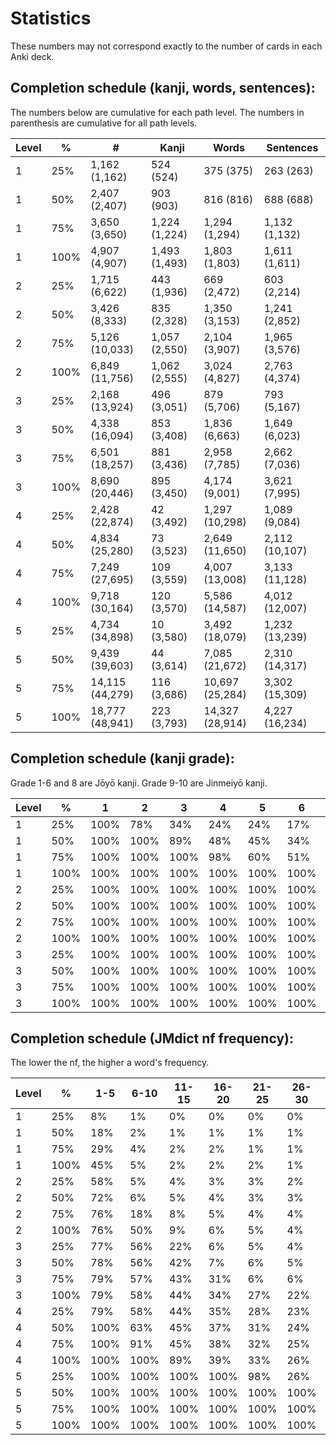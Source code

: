 # Statistics

These numbers may not correspond exactly to the number of cards 
in each Anki deck.

## Completion schedule (kanji, words, sentences):

The numbers below are cumulative for each path level. The numbers 
in parenthesis are cumulative for all path levels.

| Level | % | # | Kanji | Words | Sentences |
| ----- | - | - | ----- | ----- | --------- |
| 1 | 25% | 1,162 (1,162) | 524 (524) | 375 (375) | 263 (263) |
| 1 | 50% | 2,407 (2,407) | 903 (903) | 816 (816) | 688 (688) |
| 1 | 75% | 3,650 (3,650) | 1,224 (1,224) | 1,294 (1,294) | 1,132 (1,132) |
| 1 | 100% | 4,907 (4,907) | 1,493 (1,493) | 1,803 (1,803) | 1,611 (1,611) |
| 2 | 25% | 1,715 (6,622) | 443 (1,936) | 669 (2,472) | 603 (2,214) |
| 2 | 50% | 3,426 (8,333) | 835 (2,328) | 1,350 (3,153) | 1,241 (2,852) |
| 2 | 75% | 5,126 (10,033) | 1,057 (2,550) | 2,104 (3,907) | 1,965 (3,576) |
| 2 | 100% | 6,849 (11,756) | 1,062 (2,555) | 3,024 (4,827) | 2,763 (4,374) |
| 3 | 25% | 2,168 (13,924) | 496 (3,051) | 879 (5,706) | 793 (5,167) |
| 3 | 50% | 4,338 (16,094) | 853 (3,408) | 1,836 (6,663) | 1,649 (6,023) |
| 3 | 75% | 6,501 (18,257) | 881 (3,436) | 2,958 (7,785) | 2,662 (7,036) |
| 3 | 100% | 8,690 (20,446) | 895 (3,450) | 4,174 (9,001) | 3,621 (7,995) |
| 4 | 25% | 2,428 (22,874) | 42 (3,492) | 1,297 (10,298) | 1,089 (9,084) |
| 4 | 50% | 4,834 (25,280) | 73 (3,523) | 2,649 (11,650) | 2,112 (10,107) |
| 4 | 75% | 7,249 (27,695) | 109 (3,559) | 4,007 (13,008) | 3,133 (11,128) |
| 4 | 100% | 9,718 (30,164) | 120 (3,570) | 5,586 (14,587) | 4,012 (12,007) |
| 5 | 25% | 4,734 (34,898) | 10 (3,580) | 3,492 (18,079) | 1,232 (13,239) |
| 5 | 50% | 9,439 (39,603) | 44 (3,614) | 7,085 (21,672) | 2,310 (14,317) |
| 5 | 75% | 14,115 (44,279) | 116 (3,686) | 10,697 (25,284) | 3,302 (15,309) |
| 5 | 100% | 18,777 (48,941) | 223 (3,793) | 14,327 (28,914) | 4,227 (16,234) |

## Completion schedule (kanji grade):

Grade 1-6 and 8 are Jōyō kanji. Grade 9-10 are Jinmeiyō kanji.

| Level | % | 1 | 2 | 3 | 4 | 5 | 6 | 8 | 9 | 10 |
| ----- | - | - | - | - | - | - | - | - | - | - |
| 1 | 25% | 100% | 78% | 34% | 24% | 24% | 17% | 5% | 3% | 0% |
| 1 | 50% | 100% | 100% | 89% | 48% | 45% | 34% | 10% | 6% | 0% |
| 1 | 75% | 100% | 100% | 100% | 98% | 60% | 51% | 17% | 9% | 1% |
| 1 | 100% | 100% | 100% | 100% | 100% | 100% | 100% | 23% | 9% | 1% |
| 2 | 25% | 100% | 100% | 100% | 100% | 100% | 100% | 57% | 12% | 3% |
| 2 | 50% | 100% | 100% | 100% | 100% | 100% | 100% | 85% | 14% | 4% |
| 2 | 75% | 100% | 100% | 100% | 100% | 100% | 100% | 100% | 17% | 5% |
| 2 | 100% | 100% | 100% | 100% | 100% | 100% | 100% | 100% | 17% | 5% |
| 3 | 25% | 100% | 100% | 100% | 100% | 100% | 100% | 100% | 85% | 8% |
| 3 | 50% | 100% | 100% | 100% | 100% | 100% | 100% | 100% | 100% | 100% |
| 3 | 75% | 100% | 100% | 100% | 100% | 100% | 100% | 100% | 100% | 100% |
| 3 | 100% | 100% | 100% | 100% | 100% | 100% | 100% | 100% | 100% | 100% |

## Completion schedule (JMdict nf frequency):

The lower the nf, the higher a word's frequency.

| Level | % | 1-5 | 6-10 | 11-15 | 16-20 | 21-25 | 26-30 | 31+ |
| ----- | - | --- | ---- | ----- | ----- | ----- | ----- | --- |
| 1 | 25% | 8% | 1% | 0% | 0% | 0% | 0% | 0% |
| 1 | 50% | 18% | 2% | 1% | 1% | 1% | 1% | 0% |
| 1 | 75% | 29% | 4% | 2% | 2% | 1% | 1% | 1% |
| 1 | 100% | 45% | 5% | 2% | 2% | 2% | 1% | 1% |
| 2 | 25% | 58% | 5% | 4% | 3% | 3% | 2% | 1% |
| 2 | 50% | 72% | 6% | 5% | 4% | 3% | 3% | 2% |
| 2 | 75% | 76% | 18% | 8% | 5% | 4% | 4% | 3% |
| 2 | 100% | 76% | 50% | 9% | 6% | 5% | 4% | 3% |
| 3 | 25% | 77% | 56% | 22% | 6% | 5% | 4% | 4% |
| 3 | 50% | 78% | 56% | 42% | 7% | 6% | 5% | 5% |
| 3 | 75% | 79% | 57% | 43% | 31% | 6% | 6% | 6% |
| 3 | 100% | 79% | 58% | 44% | 34% | 27% | 22% | 7% |
| 4 | 25% | 79% | 58% | 44% | 35% | 28% | 23% | 16% |
| 4 | 50% | 100% | 63% | 45% | 37% | 31% | 24% | 18% |
| 4 | 75% | 100% | 91% | 45% | 38% | 32% | 25% | 19% |
| 4 | 100% | 100% | 100% | 89% | 39% | 33% | 26% | 20% |
| 5 | 25% | 100% | 100% | 100% | 100% | 98% | 26% | 20% |
| 5 | 50% | 100% | 100% | 100% | 100% | 100% | 100% | 40% |
| 5 | 75% | 100% | 100% | 100% | 100% | 100% | 100% | 83% |
| 5 | 100% | 100% | 100% | 100% | 100% | 100% | 100% | 100% |
